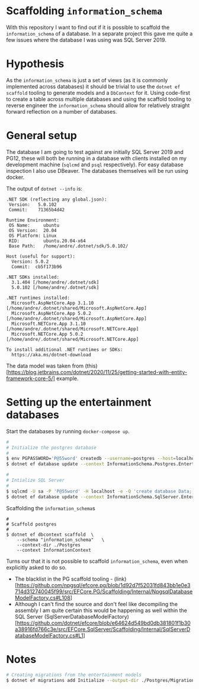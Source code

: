 # Scaffolding `information_schema`

With this repository I want to find out if it is possible to scaffold the `information_schema` of a database. In a separate project this gave me quite a few issues where the database I was using was SQL Server 2019.

# Hypothesis

As the `information_schema` is just a set of views (as it is commonly implemented across databases) it should be trivial to use the `dotnet ef scaffold` tooling to generate models and a `DbContext` for it. Using code-first to create a table across multiple databases and using the scaffold tooling to reverse engineer the `information_schema` should allow for relatively straight forward reflection on a number of databases.

# General setup

The database I am going to test against are initially SQL Server 2019 and PG12, these will both be running in a database with clients installed on my development machine (`sqlcmd` and `psql` respectively). For easy database inspection I also use DBeaver. The databases themselves will be run using docker.

The output of `dotnet --info` is:
```
.NET SDK (reflecting any global.json):
 Version:   5.0.102
 Commit:    71365b4d42

Runtime Environment:
 OS Name:     ubuntu
 OS Version:  20.04
 OS Platform: Linux
 RID:         ubuntu.20.04-x64
 Base Path:   /home/andre/.dotnet/sdk/5.0.102/

Host (useful for support):
  Version: 5.0.2
  Commit:  cb5f173b96

.NET SDKs installed:
  3.1.404 [/home/andre/.dotnet/sdk]
  5.0.102 [/home/andre/.dotnet/sdk]

.NET runtimes installed:
  Microsoft.AspNetCore.App 3.1.10 [/home/andre/.dotnet/shared/Microsoft.AspNetCore.App]
  Microsoft.AspNetCore.App 5.0.2 [/home/andre/.dotnet/shared/Microsoft.AspNetCore.App]
  Microsoft.NETCore.App 3.1.10 [/home/andre/.dotnet/shared/Microsoft.NETCore.App]
  Microsoft.NETCore.App 5.0.2 [/home/andre/.dotnet/shared/Microsoft.NETCore.App]

To install additional .NET runtimes or SDKs:
  https://aka.ms/dotnet-download
```

The data model was taken from (this)[https://blog.jetbrains.com/dotnet/2020/11/25/getting-started-with-entity-framework-core-5/] example.

# Setting up the entertainment databases

Start the databases by running `docker-compose up`.

```bash
#
# Initialize the postgres database
#
$ env PGPASSWORD='P@55word' createdb --username=postgres --host=localhost --echo entertainment
$ dotnet ef database update --context InformationSchema.Postgres.EntertainmentContext

#
# Intialize SQL Server
#
$ sqlcmd -U sa -P 'P@55word' -H localhost -e -Q 'create database Data;'
$ dotnet ef database update --context InformationSchema.SqlServer.EntertainmentContext
```

Scaffolding the `information_schema`s

```
#
# Scaffold postgres
#
$ dotnet ef dbcontext scaffold  \
    --schema "information_schema"   \
    --context-dir ./Postgres
    --context InformationContext

```

Turns our that it is not possible to scaffold `information_schema`, even when explicitly asked to do so.

* The blacklist in the PG scaffold tooling - (link)[https://github.com/npgsql/efcore.pg/blob/1d92d7f52031fd843bb1e0e3714d312740045f99/src/EFCore.PG/Scaffolding/Internal/NpgsqlDatabaseModelFactory.cs#L108]
* Although I can't find the source and don't feel like decompiling the assembly I am quite certain this would be happening as well within the SQL Server (SqlServerDatabaseModelFactory)[https://github.com/dotnet/efcore/blob/e64624d549bd0db381801f1b30a38916fd766c3e/src/EFCore.SqlServer/Scaffolding/Internal/SqlServerDatabaseModelFactory.cs#L1]

# Notes

```bash
# Creating migrations from the entertainment models
$ dotnet ef migrations add Initialize --output-dir ./Postgres/Migrations --context InformationSchema.Postgres.EntertainmentContext
```





